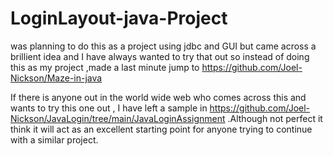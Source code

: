 # LoginLayout-java-Project

was planning to do this as a project using jdbc and GUI but came across a brillient idea and I have always wanted to try that out so instead of doing this as my project ,made a last minute jump to https://github.com/Joel-Nickson/Maze-in-java

If there is anyone out in the world wide web who comes across this and wants to try this one out , I have left a sample in https://github.com/Joel-Nickson/JavaLogin/tree/main/JavaLoginAssignment .Although not perfect it think it will act as an excellent starting point for anyone trying to continue with a similar project.
